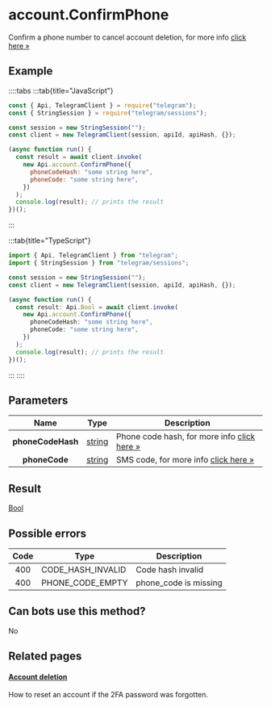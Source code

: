 # account.ConfirmPhone

Confirm a phone number to cancel account deletion, for more info [click here »](https://core.telegram.org/api/account-deletion)

## Example

::::tabs
:::tab{title="JavaScript"}

```js
const { Api, TelegramClient } = require("telegram");
const { StringSession } = require("telegram/sessions");

const session = new StringSession("");
const client = new TelegramClient(session, apiId, apiHash, {});

(async function run() {
  const result = await client.invoke(
    new Api.account.ConfirmPhone({
      phoneCodeHash: "some string here",
      phoneCode: "some string here",
    })
  );
  console.log(result); // prints the result
})();
```

:::

:::tab{title="TypeScript"}

```ts
import { Api, TelegramClient } from "telegram";
import { StringSession } from "telegram/sessions";

const session = new StringSession("");
const client = new TelegramClient(session, apiId, apiHash, {});

(async function run() {
  const result: Api.Bool = await client.invoke(
    new Api.account.ConfirmPhone({
      phoneCodeHash: "some string here",
      phoneCode: "some string here",
    })
  );
  console.log(result); // prints the result
})();
```

:::
::::

## Parameters

|       Name        | Type                                            | Description                                                                                   |
| :---------------: | ----------------------------------------------- | --------------------------------------------------------------------------------------------- |
| **phoneCodeHash** | [string](https://core.telegram.org/type/string) | Phone code hash, for more info [click here »](https://core.telegram.org/api/account-deletion) |
|   **phoneCode**   | [string](https://core.telegram.org/type/string) | SMS code, for more info [click here »](https://core.telegram.org/api/account-deletion)        |

## Result

[Bool](https://core.telegram.org/type/Bool)

## Possible errors

| Code | Type              | Description           |
| :--: | ----------------- | --------------------- |
| 400  | CODE_HASH_INVALID | Code hash invalid     |
| 400  | PHONE_CODE_EMPTY  | phone_code is missing |

## Can bots use this method?

No

## Related pages

#### [Account deletion](https://core.telegram.org/api/account-deletion)

How to reset an account if the 2FA password was forgotten.
